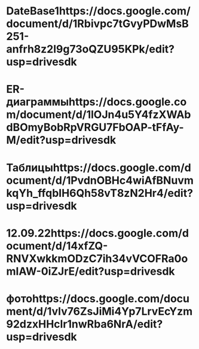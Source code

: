# DateBase1https://docs.google.com/document/d/1Rbivpc7tGvyPDwMsB251-anfrh8z2l9g73oQZU95KPk/edit?usp=drivesdk
# ER-диаграммыhttps://docs.google.com/document/d/1lOJn4u5Y4fzXWAbdBOmyBobRpVRGU7FbOAP-tFfAy-M/edit?usp=drivesdk
# Таблицыhttps://docs.google.com/document/d/1PvdnOBHc4wiAfBNuvmkqYh_ffqbIH6Qh58vT8zN2Hr4/edit?usp=drivesdk
# 12.09.22https://docs.google.com/document/d/14xfZQ-RNVXwkkmODzC7ih34vVCOFRa0omIAW-0iZJrE/edit?usp=drivesdk
# фотоhttps://docs.google.com/document/d/1vIv76ZsJiMi4Yp7LrvEcYzm92dzxHHclr1nwRba6NrA/edit?usp=drivesdk
